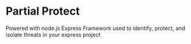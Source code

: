 # Partial Protect
Powered with node.js Express Framework used to identify, protect, and isolate threats in your express project
